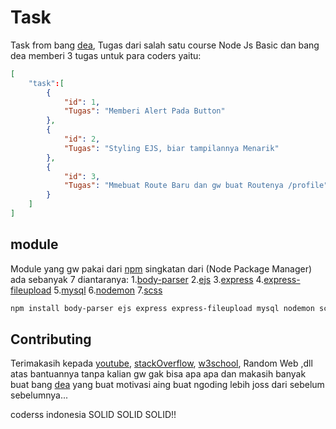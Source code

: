 # Task

Task from bang [dea](https://www.youtube.com/c/DeaAfrizal), Tugas dari salah satu course Node Js Basic dan bang dea memberi 3 tugas untuk para coders yaitu: 
```json
[
    "task":[
        {
            "id": 1,
            "Tugas": "Memberi Alert Pada Button"
        },
        {
            "id": 2,
            "Tugas": "Styling EJS, biar tampilannya Menarik"
        },
        {
            "id": 3,
            "Tugas": "Mmebuat Route Baru dan gw buat Routenya /profile"
        }
    ]
]
```

## module

Module yang gw pakai dari [npm](https://www.npmjs.com/) singkatan dari (Node Package Manager) ada sebanyak 7 diantaranya:
1.[body-parser](https://www.npmjs.com/package/body-parser)
2.[ejs](https://www.npmjs.com/package/ejs)
3.[express](https://www.npmjs.com/package/express)
4.[express-fileupload](https://www.npmjs.com/package/express-fileupload)
5.[mysql](https://www.npmjs.com/package/mysql)
6.[nodemon](https://www.npmjs.com/package/nodemon)
7.[scss](https://www.npmjs.com/package/scss)

```bash
npm install body-parser ejs express express-fileupload mysql nodemon scss
```

## Contributing

Terimakasih kepada [youtube](https://www.youtube.com), [stackOverflow](https://stackoverflow.com/), [w3school](https://www.w3schools.com/), Random Web ,dll atas bantuannya tanpa kalian gw gak bisa apa apa dan makasih banyak buat bang [dea](https://www.youtube.com/c/DeaAfrizal) yang buat motivasi aing buat ngoding lebih joss dari sebelum sebelumnya...

coderss indonesia SOLID SOLID SOLID!!
